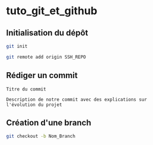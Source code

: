 # tuto_git_et_github

## Initialisation du dépôt

```bash
git init

git remote add origin SSH_REPO
```
## Rédiger un commit

```
Titre du commit

Description de notre commit avec des explications sur
l'évolution du projet
```
## Création d'une branch
```bash
git checkout -b Nom_Branch
```